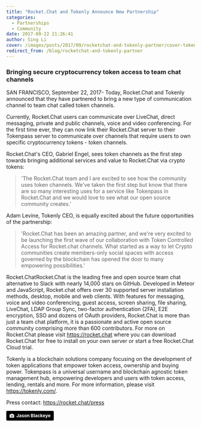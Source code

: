 ```yaml
---
title: "Rocket.Chat and Tokenly Announce New Partnership"
categories:
  - Partnerships
  - Community
date: 2017-09-22 21:26:41
author: Sing Li
cover: /images/posts/2017/09/rocketchat-and-tokenly-partner/cover-tokenly.jpg
redirect_from: /blog/rocketchat-and-tokenly-partner
---
```


### Bringing secure cryptocurrency token access to team chat channels

SAN FRANCISCO, September 22, 2017- Today, Rocket.Chat and Tokenly announced that they have partnered to bring a new type of communication channel to team chat called token channels.

Currently, Rocket.Chat users can communicate over LiveChat, direct messaging, private and public channels, voice and video conferencing. For the first time ever, they can now link their Rocket.Chat server to their Tokenpass server to communicate over channels that require users to own specific cryptocurrency tokens - token channels.

Rocket.Chat's CEO, Gabriel Engel, sees token channels as the first step towards bringing additional services and value to Rocket.Chat via crypto tokens:

> 'The Rocket.Chat team and I are excited to see how the community uses token channels. We've taken the first step but know that there are so many interesting uses for a service like Tokenpass in Rocket.Chat and we would love to see what our open source community creates.'

Adam Levine, Tokenly CEO, is equally excited about the future opportunities of the partnership:

> 'Rocket.Chat has been an amazing partner, and we're very excited to be launching the first wave of our collaboration with Token Controlled Access for Rocket.chat channels. What started as a way to let Crypto communities create members-only social spaces with access governed by the blockchain has opened the door to many empowering possibilities.'

Rocket.ChatRocket.Chat is the leading free and open source team chat alternative to Slack with nearly 14,000 stars on GitHub. Developed in Meteor and JavaScript, Rocket.chat offers over 30 supported server installation methods, desktop, mobile and web clients. With features for messaging, voice and video conferencing, guest access, screen sharing, file sharing, LiveChat, LDAP Group Sync, two-factor authentication (2FA), E2E encryption, SSO and dozens of OAuth providers, Rocket.Chat is more than just a team chat platform, it is a passionate and active open source community comprising more than 600 contributors. For more on Rocket.Chat please visit <a href="https://rocket.chat" style="text-decoration-;">https://rocket.chat</a> where you can download Rocket.Chat for free to install on your own server or start a free Rocket.Chat Cloud trial.

Tokenly is a blockchain solutions company focusing on the development of token applications that empower token access, ownership and buying power. Tokenpass is a universal username and blockchain agnostic token management hub, empowering developers and users with token access, lending, rentals and more. For more information, please visit <a href="https://tokenly.com/" style="text-decoration-;">https://tokenly.com/</a>.

Press contact: <a href="https://rocket.chat/press">https://rocket.chat/press</a>

<a style="background-color:black;color:white;text-decoration:none;padding:4px 6px;font-family:-apple-system, BlinkMacSystemFont, &quot;San Francisco&quot;, &quot;Helvetica Neue&quot;, Helvetica, Ubuntu, Roboto, Noto, &quot;Segoe UI&quot;, Arial, sans-serif;font-size:12px;font-weight:bold;line-height:1.2;display:inline-block;border-radius:3px;" href="https://unsplash.com/@jeisblack?utm_medium=referral&amp;utm_campaign=photographer-credit&amp;utm_content=creditBadge" target="_blank" rel="noopener noreferrer" title="Download free do whatever you want high-resolution photos from Jason Blackeye"><span style="display:inline-block;padding:2px 3px;"><svg xmlns="http://www.w3.org/2000/svg" style="height:12px;width:auto;position:relative;vertical-align:middle;top:-1px;fill:white;" viewBox="0 0 32 32"><title>unsplash-logo</title><path d="M20.8 18.1c0 2.7-2.2 4.8-4.8 4.8s-4.8-2.1-4.8-4.8c0-2.7 2.2-4.8 4.8-4.8 2.7.1 4.8 2.2 4.8 4.8zm11.2-7.4v14.9c0 2.3-1.9 4.3-4.3 4.3h-23.4c-2.4 0-4.3-1.9-4.3-4.3v-15c0-2.3 1.9-4.3 4.3-4.3h3.7l.8-2.3c.4-1.1 1.7-2 2.9-2h8.6c1.2 0 2.5.9 2.9 2l.8 2.4h3.7c2.4 0 4.3 1.9 4.3 4.3zm-8.6 7.5c0-4.1-3.3-7.5-7.5-7.5-4.1 0-7.5 3.4-7.5 7.5s3.3 7.5 7.5 7.5c4.2-.1 7.5-3.4 7.5-7.5z"></path></svg></span><span style="display:inline-block;padding:2px 3px;">Jason Blackeye</span></a>
